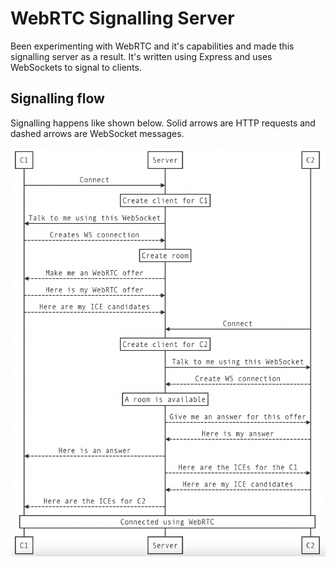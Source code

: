 # WebRTC Signalling Server
Been experimenting with WebRTC and it's capabilities and made this signalling server as a result. It's written using
Express and uses WebSockets to signal to clients.

## Signalling flow
Signalling happens like shown below. Solid arrows are HTTP requests and dashed arrows are WebSocket messages.

![](./img/flow.png)